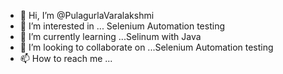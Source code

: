 - 👋 Hi, I’m @PulagurlaVaralakshmi
- 👀 I’m interested in ... Selenium Automation testing 
- 🌱 I’m currently learning ...Selinum with Java
- 💞️ I’m looking to collaborate on ...Selenium Automation testing
- 📫 How to reach me ...
<!---
PulagurlaVaralakshmi/PulagurlaVaralakshmi is a ✨ special ✨ repository because its `README.md` (this file) appears on your GitHub profile.
You can click the Preview link to take a look at your changes.
--->
